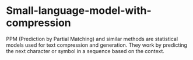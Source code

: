 # Small-language-model-with-compression
PPM (Prediction by Partial Matching) and similar methods are statistical models used for text compression and generation. They work by predicting the next character or symbol in a sequence based on the context.
